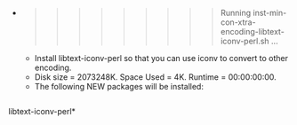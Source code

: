 * >>>>>>>>> Running inst-min-con-xtra-encoding-libtext-iconv-perl.sh ...
  * Install libtext-iconv-perl so that you can use iconv to convert to other encoding.
  * Disk size = 2073248K. Space Used = 4K. Runtime = 00:00:00:00.
  * The following NEW packages will be installed:
  ```bash
libtext-iconv-perl*
  ```
